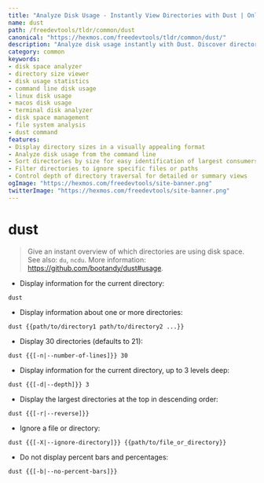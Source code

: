 ```yaml
---
title: "Analyze Disk Usage - Instantly View Directories with Dust | Online Free DevTools by Hexmos"
name: dust
path: /freedevtools/tldr/common/dust
canonical: "https://hexmos.com/freedevtools/tldr/common/dust/"
description: "Analyze disk usage instantly with Dust. Discover directory sizes and reclaim wasted space on Linux and macOS systems. Free online tool, no registration required."
category: common
keywords:
- disk space analyzer
- directory size viewer
- disk usage statistics
- command line disk usage
- linux disk usage
- macos disk usage
- terminal disk analyzer
- disk space management
- file system analysis
- dust command
features:
- Display directory sizes in a visually appealing format
- Analyze disk usage from the command line
- Sort directories by size for easy identification of largest consumers
- Filter directories to ignore specific files or paths
- Control depth of directory traversal for detailed or summary views
ogImage: "https://hexmos.com/freedevtools/site-banner.png"
twitterImage: "https://hexmos.com/freedevtools/site-banner.png"
---
```


# dust

> Give an instant overview of which directories are using disk space.
> See also: `du`, `ncdu`.
> More information: <https://github.com/bootandy/dust#usage>.

- Display information for the current directory:

`dust`

- Display information about one or more directories:

`dust {{path/to/directory1 path/to/directory2 ...}}`

- Display 30 directories (defaults to 21):

`dust {{[-n|--number-of-lines]}} 30`

- Display information for the current directory, up to 3 levels deep:

`dust {{[-d|--depth]}} 3`

- Display the largest directories at the top in descending order:

`dust {{[-r|--reverse]}}`

- Ignore a file or directory:

`dust {{[-X|--ignore-directory]}} {{path/to/file_or_directory}}`

- Do not display percent bars and percentages:

`dust {{[-b|--no-percent-bars]}}`
